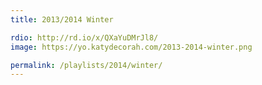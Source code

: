 ```yaml
---
title: 2013/2014 Winter

rdio: http://rd.io/x/QXaYuDMrJl8/
image: https://yo.katydecorah.com/2013-2014-winter.png

permalink: /playlists/2014/winter/
---
```

